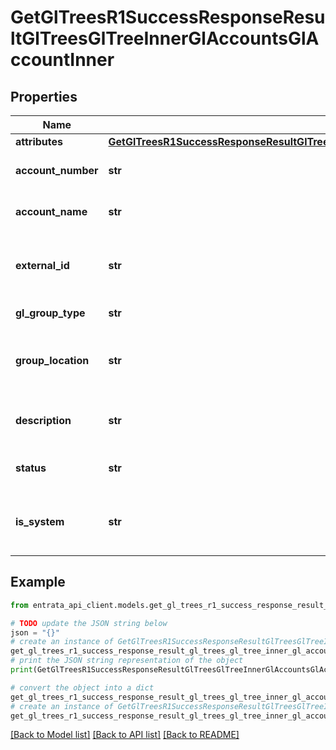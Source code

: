 # GetGlTreesR1SuccessResponseResultGlTreesGlTreeInnerGlAccountsGlAccountInner


## Properties

Name | Type | Description | Notes
------------ | ------------- | ------------- | -------------
**attributes** | [**GetGlTreesR1SuccessResponseResultGlTreesGlTreeInnerGlAccountsGlAccountInnerAttributes**](GetGlTreesR1SuccessResponseResultGlTreesGlTreeInnerGlAccountsGlAccountInnerAttributes.md) |  | 
**account_number** | **str** | The account number. | 
**account_name** | **str** | The name of the GL account. | 
**external_id** | **str** | The external identifier for the GL account. | [optional] 
**gl_group_type** | **str** | The GL group type. | 
**group_location** | **str** | The location of the GL account group. | 
**description** | **str** | A description of the GL account. | 
**status** | **str** | The status of the GL account. | 
**is_system** | **str** | Indicates if the GL account is a system account. | 

## Example

```python
from entrata_api_client.models.get_gl_trees_r1_success_response_result_gl_trees_gl_tree_inner_gl_accounts_gl_account_inner import GetGlTreesR1SuccessResponseResultGlTreesGlTreeInnerGlAccountsGlAccountInner

# TODO update the JSON string below
json = "{}"
# create an instance of GetGlTreesR1SuccessResponseResultGlTreesGlTreeInnerGlAccountsGlAccountInner from a JSON string
get_gl_trees_r1_success_response_result_gl_trees_gl_tree_inner_gl_accounts_gl_account_inner_instance = GetGlTreesR1SuccessResponseResultGlTreesGlTreeInnerGlAccountsGlAccountInner.from_json(json)
# print the JSON string representation of the object
print(GetGlTreesR1SuccessResponseResultGlTreesGlTreeInnerGlAccountsGlAccountInner.to_json())

# convert the object into a dict
get_gl_trees_r1_success_response_result_gl_trees_gl_tree_inner_gl_accounts_gl_account_inner_dict = get_gl_trees_r1_success_response_result_gl_trees_gl_tree_inner_gl_accounts_gl_account_inner_instance.to_dict()
# create an instance of GetGlTreesR1SuccessResponseResultGlTreesGlTreeInnerGlAccountsGlAccountInner from a dict
get_gl_trees_r1_success_response_result_gl_trees_gl_tree_inner_gl_accounts_gl_account_inner_from_dict = GetGlTreesR1SuccessResponseResultGlTreesGlTreeInnerGlAccountsGlAccountInner.from_dict(get_gl_trees_r1_success_response_result_gl_trees_gl_tree_inner_gl_accounts_gl_account_inner_dict)
```
[[Back to Model list]](../README.md#documentation-for-models) [[Back to API list]](../README.md#documentation-for-api-endpoints) [[Back to README]](../README.md)


